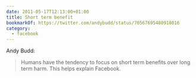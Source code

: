 ```yaml
---
date: 2011-05-17T12:13:00+01:00
title: Short term benefit
bookmarkOf: https://twitter.com/andybudd/status/70567695480918016
category:
  - facebook
---
```


Andy Budd:

> Humans have the tendency to focus on short term benefits over long term harm. This helps explain Facebook.

